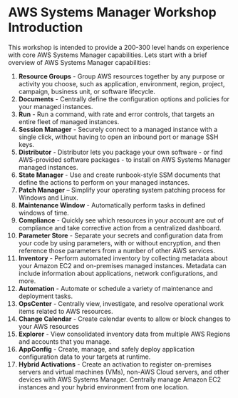 # AWS Systems Manager Workshop Introduction

This workshop is intended to provide a 200-300 level hands on experience with core AWS Systems Manager capabilities. Lets start with a brief overview of AWS Systems Manager capabilities: 

1.	**Resource Groups** - Group AWS resources together by any purpose or activity you choose, such as application, environment, region, project, campaign, business unit, or software lifecycle.
2.	**Documents** - Centrally define the configuration options and policies for your managed instances.
3.	**Run** - Run a command, with rate and error controls, that targets an entire fleet of managed instances. 
4.	**Session Manager** - Securely connect to a managed instance with a single click, without having to open an inbound port or manage SSH keys. 
5.	**Distributor** - Distributor lets you package your own software - or find AWS-provided software packages - to install on AWS Systems Manager managed instances.
6.	**State Manager** - Use and create runbook-style SSM documents that define the actions to perform on your managed instances.
7.	**Patch Manager** – Simplify your operating system patching process for Windows and Linux.
8.	**Maintenance Window** - Automatically perform tasks in defined windows of time.
9.	**Compliance** - Quickly see which resources in your account are out of compliance and take corrective action from a centralized dashboard.
10.	**Parameter Store** - Separate your secrets and configuration data from your code by using parameters, with or without encryption, and then reference those parameters from a number of other AWS services.
11.	**Inventory** - Perform automated inventory by collecting metadata about your Amazon EC2 and on-premises managed instances. Metadata can include information about applications, network configurations, and more. 
12.	**Automation** - Automate or schedule a variety of maintenance and deployment tasks.
13.	**OpsCenter** - Centrally view, investigate, and resolve operational work items related to AWS resources.
14.	**Change Calendar** - Create calendar events to allow or block changes to your AWS resources
15.	**Explorer** - View consolidated inventory data from multiple AWS Regions and accounts that you manage. 
16.	**AppConfig** - Create, manage, and safely deploy application configuration data to your targets at runtime.
17.	**Hybrid Activations** - Create an activation to register on-premises servers and virtual machines (VMs), non-AWS Cloud servers, and other devices with AWS Systems Manager. Centrally manage Amazon EC2 instances and your hybrid environment from one location.
